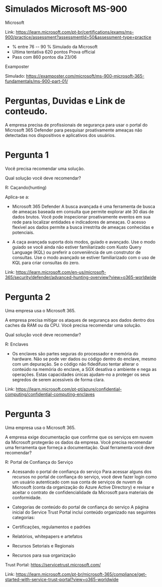 # Simulados Microsoft MS-900

Microsoft </p>
Link: https://learn.microsoft.com/pt-br/certifications/exams/ms-900/practice/assessment?assessmentId=50&assessment-type=practice

- % entre 76 -- 90 % Simulado da Microsoft
- Ultima tentativa 620 pontos Prova official
- Pass com 860  pontos dia 23/06
 
Examposter </p>
Simulado: https://examposter.com/microsoft/ms-900-microsoft-365-fundamentals/ms-900-part-01/

# Perguntas, Duvidas e  Link de conteudo.

A empresa precisa de profissionais de segurança para usar o portal do Microsoft 365 Defender para pesquisar proativamente ameaças não detectadas nos dispositivos e aplicativos dos usuários.

# Pergunta 1

Você precisa recomendar uma solução.

Qual solução você deve recomendar?

R: Caçando(hunting)

Aplica-se a:

- Microsoft 365 Defender
A busca avançada é uma ferramenta de busca de ameaças baseada em consulta que permite explorar até 30 dias de dados brutos. Você pode inspecionar proativamente eventos em sua rede para localizar entidades e indicadores de ameaças. O acesso flexível aos dados permite a busca irrestrita de ameaças conhecidas e potenciais.

- A caça avançada suporta dois modos, guiado e avançado. Use o modo guiado se você ainda não estiver familiarizado com Kusto Query Language (KQL) ou preferir a conveniência de um construtor de consultas. Use o modo avançado se estiver familiarizado com o uso de KQL para criar consultas do zero.

Link: https://learn.microsoft.com/en-us/microsoft-365/security/defender/advanced-hunting-overview?view=o365-worldwide

# Pergunta 2

Uma empresa usa o Microsoft 365.

A empresa precisa mitigar os ataques de segurança aos dados dentro dos caches da RAM ou da CPU.
Você precisa recomendar uma solução.

Qual solução você deve recomendar?

R: Enclaves

- Os enclaves são partes seguras do processador e memória do hardware. Não se pode ver dados ou código dentro do enclave, mesmo com um depuração. Se o código não fidedifuso tentar alterar o conteúdo na memória do enclave, a SGX desativa o ambiente e nega as operações. Estas capacidades únicas ajudam-no a proteger os seus segredos de serem acessíveis de forma clara.

Link: https://learn.microsoft.com/pt-pt/azure/confidential-computing/confidential-computing-enclaves

# Pergunta 3

Uma empresa usa o Microsoft 365.

A empresa exige documentação que confirme que os serviços em nuvem da Microsoft protegerão os dados da empresa.
Você precisa recomendar uma ferramenta que forneça a documentação.
Qual ferramenta você deve recomendar?

R: Portal de Confiança do Serviço

- Acessando o portal de confiança do serviço
Para acessar alguns dos recursos no portal de confiança do serviço, você deve fazer login como um usuário autenticado com sua conta de serviços de nuvem da Microsoft (conta da organização do Azure Active Directory) e revisar e aceitar o contrato de confidencialidade da Microsoft para materiais de conformidade.

- Categorias de conteúdo do portal de confiança do serviço
A página inicial do Service Trust Portal inclui conteúdo organizado nas seguintes categorias:

- Certificações, regulamentos e padrões
- Relatórios, whitepapers e artefatos
- Recursos Setoriais e Regionais
- Recursos para sua organização

Trust Portal: https://servicetrust.microsoft.com/

Link: https://learn.microsoft.com/pt-br/microsoft-365/compliance/get-started-with-service-trust-portal?view=o365-worldwide
